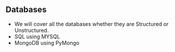 ## Databases

* We will cover all the databases whether they are Structured or Unstructured.
* SQL using MYSQL
* MongoDB using PyMongo